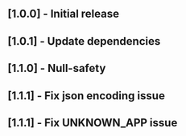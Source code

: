 ## [1.0.0] - Initial release
## [1.0.1] - Update dependencies
## [1.1.0] - Null-safety
## [1.1.1] - Fix json encoding issue
## [1.1.1] - Fix UNKNOWN_APP issue